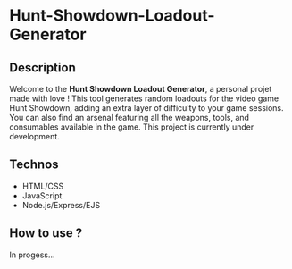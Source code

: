 # Hunt-Showdown-Loadout-Generator

## Description
Welcome to the **Hunt Showdown Loadout Generator**, a personal projet made with love ! This tool generates random loadouts for the video game Hunt Showdown, adding an extra layer of difficulty to your game sessions. 
You can also find an arsenal featuring all the weapons, tools, and consumables available in the game. 
This project is currently under development. 

## Technos 
- HTML/CSS
- JavaScript
- Node.js/Express/EJS

## How to use ?
In progess...
